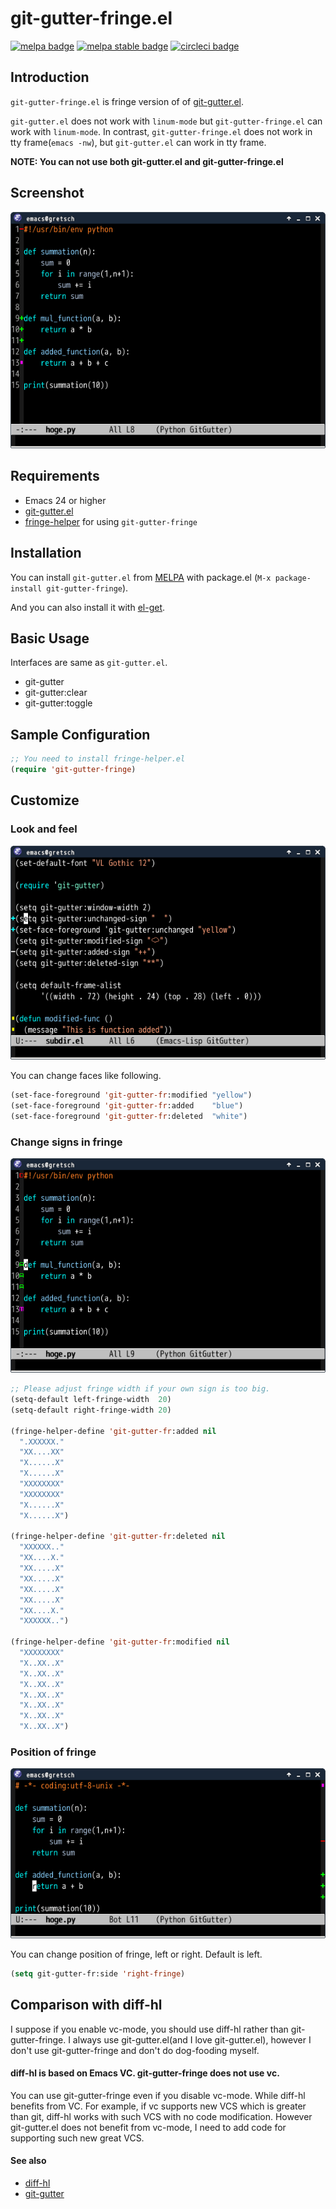 # git-gutter-fringe.el

[![melpa badge][melpa-badge]][melpa-link]
[![melpa stable badge][melpa-stable-badge]][melpa-stable-link]
[![circleci badge][circleci-badge]][circleci-link]

## Introduction
`git-gutter-fringe.el` is fringe version of of [git-gutter.el](https://github.com/syohex/emacs-git-gutter).


`git-gutter.el` does not work with `linum-mode` but `git-gutter-fringe.el` can work with `linum-mode`.
In contrast, `git-gutter-fringe.el` does not work in tty frame(`emacs -nw`), but `git-gutter.el`
can work in tty frame.

**NOTE: You can not use both git-gutter.el and git-gutter-fringe.el**

## Screenshot

![Screenshot of git-gutter-fringe.el](image/git-gutter-fringe.png)


## Requirements

* Emacs 24 or higher
* [git-gutter.el](https://github.com/syohex/emacs-git-gutter)
* [fringe-helper](http://www.emacswiki.org/emacs/FringeHelper) for using `git-gutter-fringe`


## Installation

You can install `git-gutter.el` from [MELPA](https://github.com/milkypostman/melpa.git) with package.el
(`M-x package-install git-gutter-fringe`).

And you can also install it with [el-get](https://github.com/dimitri/el-get).


## Basic Usage

Interfaces are same as `git-gutter.el`.

* git-gutter
* git-gutter:clear
* git-gutter:toggle


## Sample Configuration

```lisp
;; You need to install fringe-helper.el
(require 'git-gutter-fringe)
```

## Customize

### Look and feel

![git-gutter-fringe-customize](image/git-gutter-fringe-customize.png)

You can change faces like following.

```lisp
(set-face-foreground 'git-gutter-fr:modified "yellow")
(set-face-foreground 'git-gutter-fr:added    "blue")
(set-face-foreground 'git-gutter-fr:deleted  "white")
```

### Change signs in fringe

![git-gutter-fringe-change-signs](image/git-gutter-fringe-change-signs.png)

```lisp
;; Please adjust fringe width if your own sign is too big.
(setq-default left-fringe-width  20)
(setq-default right-fringe-width 20)

(fringe-helper-define 'git-gutter-fr:added nil
  ".XXXXXX."
  "XX....XX"
  "X......X"
  "X......X"
  "XXXXXXXX"
  "XXXXXXXX"
  "X......X"
  "X......X")

(fringe-helper-define 'git-gutter-fr:deleted nil
  "XXXXXX.."
  "XX....X."
  "XX.....X"
  "XX.....X"
  "XX.....X"
  "XX.....X"
  "XX....X."
  "XXXXXX..")

(fringe-helper-define 'git-gutter-fr:modified nil
  "XXXXXXXX"
  "X..XX..X"
  "X..XX..X"
  "X..XX..X"
  "X..XX..X"
  "X..XX..X"
  "X..XX..X"
  "X..XX..X")
```

### Position of fringe

![git-gutter-fringe-right](image/git-gutter-fringe-right.png)

You can change position of fringe, left or right. Default is left.

```lisp
(setq git-gutter-fr:side 'right-fringe)
```

## Comparison with diff-hl

I suppose if you enable vc-mode, you should use diff-hl rather than git-gutter-fringe.
I always use git-gutter.el(and I love git-gutter.el), however I don't use git-gutter-fringe
and don't do dog-fooding myself.

#### diff-hl is based on Emacs VC. git-gutter-fringe does not use vc.

You can use git-gutter-fringe even if you disable vc-mode.
While diff-hl benefits from VC. For example, if vc supports new VCS which is greater than git,
diff-hl works with such VCS with no code modification. However git-gutter.el does not
benefit from vc-mode, I need to add code for supporting such new great VCS.


#### See also

- [diff-hl](https://github.com/dgutov/diff-hl)
- [git-gutter](https://github.com/syohex/emacs-git-gutter/)

[melpa-link]: https://melpa.org/#/git-gutter-fringe
[melpa-stable-link]: https://stable.melpa.org/#/git-gutter-fringe
[circleci-link]: https://app.circleci.com/pipelines/github/emacsorphanage/git-gutter-fringe
[melpa-badge]: https://melpa.org/packages/git-gutter-fringe-badge.svg
[melpa-stable-badge]: https://stable.melpa.org/packages/git-gutter-fringe-badge.svg
[circleci-badge]: https://img.shields.io/circleci/project/github/emacsorphanage/git-gutter-fringe.svg
